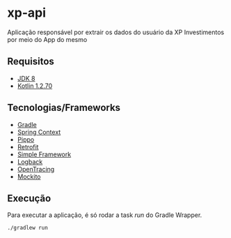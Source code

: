 # xp-api

Aplicação responsável por extrair os dados do usuário da XP Investimentos por meio do App do mesmo

## Requisitos

- [JDK 8](https://sdkman.io/)
- [Kotlin 1.2.70](https://sdkman.io/)

## Tecnologias/Frameworks

- [Gradle](https://gradle.org/)
- [Spring Context](https://spring.io/)
- [Pippo](http://www.pippo.ro/)
- [Retrofit](https://square.github.io/retrofit/)
- [Simple Framework](http://simple.sourceforge.net/)
- [Logback](https://logback.qos.ch/)
- [OpenTracing](https://opentracing.io/)
- [Mockito](https://site.mockito.org/)

## Execução

Para executar a aplicação, é só rodar a task *run* do Gradle Wrapper.

```bash
./gradlew run
```
